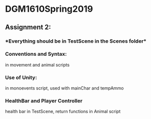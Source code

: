 <h1>DGM1610Spring2019</h1>
<h2>Assignment 2:</h2>

<h3>*Everything should be in TestScene in the Scenes folder*</h3>

<h3>Conventions and Syntax:</h3>in movement and animal scripts
<h3>Use of Unity:</h3>in monoevents script, used with mainChar and tempAmmo
<h3>HealthBar and Player Controller</h3>health bar in TestScene, return functions in Animal script


